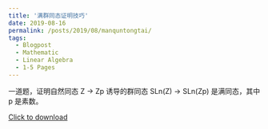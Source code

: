 ```yaml
---
title: '满群同态证明技巧'
date: 2019-08-16
permalink: /posts/2019/08/manquntongtai/
tags:
  - Blogpost
  - Mathematic
  - Linear Algebra
  - 1-5 Pages
---
```



一道题，证明自然同态 Z → Zp 诱导的群同态 SLn(Z) → SLn(Zp) 是满同态，其中 p 是素数。

[Click to download](/files/blog/190816manquntongtai.pdf)


